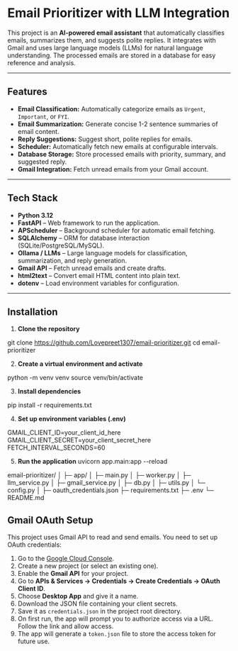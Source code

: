 # Email Prioritizer with LLM Integration

This project is an **AI-powered email assistant** that automatically classifies emails, summarizes them, and suggests polite replies. It integrates with Gmail and uses large language models (LLMs) for natural language understanding. The processed emails are stored in a database for easy reference and analysis.

---

## Features

- **Email Classification:** Automatically categorize emails as `Urgent`, `Important`, or `FYI`.
- **Email Summarization:** Generate concise 1-2 sentence summaries of email content.
- **Reply Suggestions:** Suggest short, polite replies for emails.
- **Scheduler:** Automatically fetch new emails at configurable intervals.
- **Database Storage:** Store processed emails with priority, summary, and suggested reply.
- **Gmail Integration:** Fetch unread emails from your Gmail account.

---

## Tech Stack

- **Python 3.12**
- **FastAPI** – Web framework to run the application.
- **APScheduler** – Background scheduler for automatic email fetching.
- **SQLAlchemy** – ORM for database interaction (SQLite/PostgreSQL/MySQL).
- **Ollama / LLMs** – Large language models for classification, summarization, and reply generation.
- **Gmail API** – Fetch unread emails and create drafts.
- **html2text** – Convert email HTML content into plain text.
- **dotenv** – Load environment variables for configuration.

---

## Installation

1. **Clone the repository**
   
git clone https://github.com/Lovepreet1307/email-prioritizer.git
cd email-prioritizer

2. **Create a virtual environment and activate**

python -m venv venv
source venv/bin/activate

3. **Install dependencies**

pip install -r requirements.txt

4. **Set up environment variables (.env)**

GMAIL_CLIENT_ID=your_client_id_here
GMAIL_CLIENT_SECRET=your_client_secret_here
FETCH_INTERVAL_SECONDS=60

5. **Run the application**
uvicorn app.main:app --reload

email-prioritizer/
│
├─ app/
│   ├─ main.py
│   ├─ worker.py
│   ├─ llm_service.py
│   ├─ gmail_service.py
│   ├─ db.py
│   ├─ utils.py
│   └─ config.py
│
├─ oauth_credentials.json
├─ requirements.txt
├─ .env
└─ README.md

## Gmail OAuth Setup

This project uses Gmail API to read and send emails. You need to set up OAuth credentials:

1. Go to the [Google Cloud Console](https://console.cloud.google.com/).
2. Create a new project (or select an existing one).
3. Enable the **Gmail API** for your project.
4. Go to **APIs & Services → Credentials → Create Credentials → OAuth Client ID**.
5. Choose **Desktop App** and give it a name.
6. Download the JSON file containing your client secrets.
7. Save it as `credentials.json` in the project root directory.
8. On first run, the app will prompt you to authorize access via a URL. Follow the link and allow access.
9. The app will generate a `token.json` file to store the access token for future use.

